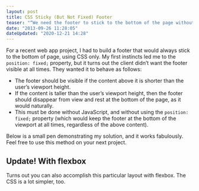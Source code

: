 ```yaml
---
layout: post
title: CSS Sticky (But Not Fixed) Footer
teaser: "“We need the footer to stick to the bottom of the page without using JavaScript or <code>position: fixed;</code>.” ...Challenge accepted."
date: "2013-09-26 11:28:05"
dateUpdated: "2020-12-21 14:28"
---
```


For a recent web app project, I had to build a footer that would always stick to the bottom of page, using CSS only. My first instincts led me to the `position: fixed;` property, but it turns out the client didn’t want the footer visible at all times. They wanted it to behave as follows:

- The footer should be visible if the content above it is shorter than the user’s viewport height.
- If the content is taller than the user’s viewport height, then the footer should disappear from view and rest at the bottom of the page, as it would naturally.
- This must be done without JavaScript, and without using the `position: fixed;` property (which would keep the footer at the bottom of the viewport at all times, regardless of the above content).

Below is a small pen demonstrating my solution, and it works fabulously. Feel free to use this method on your next project.

<div class="codepen">
  <div data-height="500" data-theme-id="23593" data-slug-hash="zekgx" data-default-tab="result" data-user="cbracco" data-embed-version="1" class="codepen"></div>
  <script async src="//assets.codepen.io/assets/embed/ei.js"></script>
</div>

## Update! With flexbox

Turns out you can also accomplish this particular layout with flexbox. The CSS is a lot simpler, too.

<div class="codepen">
  <div data-height="500" data-theme-id="23593" data-slug-hash="BaLdqKp" data-default-tab="result" data-user="cbracco" data-embed-version="1" class="codepen"></div>
  <script async src="//assets.codepen.io/assets/embed/ei.js"></script>
</div>
